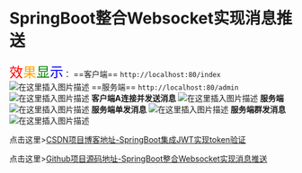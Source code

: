 # SpringBoot整合Websocket实现消息推送
<font color="red" size="5">效</font><font color="orange" size="5">果</font><font color="green" size="5">显</font><font color="blue" size="5">示</font>：
==客户端==
<code>http://localhost:80/index</code>
![在这里插入图片描述](https://img-blog.csdnimg.cn/20200601121006980.png?x-oss-process=image/watermark,type_ZmFuZ3poZW5naGVpdGk,shadow_10,text_aHR0cHM6Ly9ibG9nLmNzZG4ubmV0L3dlaXhpbl80NDMxNjUyNw==,size_16,color_FFFFFF,t_70)
==服务端==
<code>http://localhost:80/admin</code>
![在这里插入图片描述](https://img-blog.csdnimg.cn/20200601121031944.png?x-oss-process=image/watermark,type_ZmFuZ3poZW5naGVpdGk,shadow_10,text_aHR0cHM6Ly9ibG9nLmNzZG4ubmV0L3dlaXhpbl80NDMxNjUyNw==,size_16,color_FFFFFF,t_70)
**客户端A连接并发送消息**
![在这里插入图片描述](https://img-blog.csdnimg.cn/20200601121319542.png?x-oss-process=image/watermark,type_ZmFuZ3poZW5naGVpdGk,shadow_10,text_aHR0cHM6Ly9ibG9nLmNzZG4ubmV0L3dlaXhpbl80NDMxNjUyNw==,size_16,color_FFFFFF,t_70)
**服务端**
![在这里插入图片描述](https://img-blog.csdnimg.cn/20200601121734889.png?x-oss-process=image/watermark,type_ZmFuZ3poZW5naGVpdGk,shadow_10,text_aHR0cHM6Ly9ibG9nLmNzZG4ubmV0L3dlaXhpbl80NDMxNjUyNw==,size_16,color_FFFFFF,t_70)
**服务端单发消息**
![在这里插入图片描述](https://img-blog.csdnimg.cn/20200601121855960.png?x-oss-process=image/watermark,type_ZmFuZ3poZW5naGVpdGk,shadow_10,text_aHR0cHM6Ly9ibG9nLmNzZG4ubmV0L3dlaXhpbl80NDMxNjUyNw==,size_16,color_FFFFFF,t_70)
**服务端群发消息**
![在这里插入图片描述](https://img-blog.csdnimg.cn/20200601121947400.png?x-oss-process=image/watermark,type_ZmFuZ3poZW5naGVpdGk,shadow_10,text_aHR0cHM6Ly9ibG9nLmNzZG4ubmV0L3dlaXhpbl80NDMxNjUyNw==,size_16,color_FFFFFF,t_70)

点击这里>[CSDN项目博客地址-SpringBoot集成JWT实现token验证](https://blog.csdn.net/weixin_44316527/article/details/106469928)

点击这里>[Github项目源码地址-SpringBoot整合Websocket实现消息推送](https://github.com/ChuaWi/SpringBoot-Websocket)
